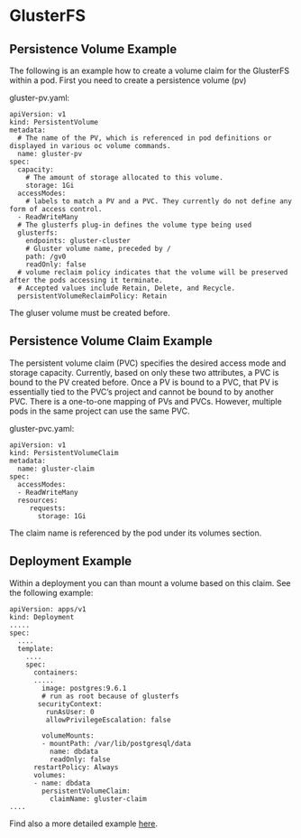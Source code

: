 # GlusterFS


## Persistence Volume Example 

The following is an example how to create a volume claim for the GlusterFS within a pod. First you need to create a persistence volume (pv)

gluster-pv.yaml:

	apiVersion: v1
	kind: PersistentVolume
	metadata:
	  # The name of the PV, which is referenced in pod definitions or displayed in various oc volume commands.
	  name: gluster-pv   
	spec:
	  capacity:
	    # The amount of storage allocated to this volume.
	    storage: 1Gi     
	  accessModes:
	    # labels to match a PV and a PVC. They currently do not define any form of access control.
	  - ReadWriteMany    
	  # The glusterfs plug-in defines the volume type being used 
	  glusterfs:         
	    endpoints: gluster-cluster 
	    # Gluster volume name, preceded by /
	    path: /gv0
	    readOnly: false
	  # volume reclaim policy indicates that the volume will be preserved after the pods accessing it terminate.
	  # Accepted values include Retain, Delete, and Recycle.
	  persistentVolumeReclaimPolicy: Retain


The gluser volume must be created before.


## Persistence Volume Claim Example 

The persistent volume claim (PVC) specifies the desired access mode and storage capacity. 
Currently, based on only these two attributes, a PVC is bound to the PV created before. 
Once a PV is bound to a PVC, that PV is essentially tied to the PVC’s project and cannot be bound to by another PVC. 
There is a one-to-one mapping of PVs and PVCs. However, multiple pods in the same project can use the same PVC.


gluster-pvc.yaml:

	apiVersion: v1
	kind: PersistentVolumeClaim
	metadata:
	  name: gluster-claim  
	spec:
	  accessModes:
	  - ReadWriteMany      
	  resources:
	     requests:
	       storage: 1Gi



The claim name is referenced by the pod under its volumes section.


## Deployment Example

Within a deployment you can than mount a volume based on this claim. See the following example:


	apiVersion: apps/v1
	kind: Deployment
	.....
	spec:
	  ....
	  template:
	    ....
	    spec:
	      containers:
	      .....
	        image: postgres:9.6.1
	        # run as root because of glusterfs
           securityContext:
             runAsUser: 0
             allowPrivilegeEscalation: false
          
	        volumeMounts:
	        - mountPath: /var/lib/postgresql/data
	          name: dbdata
	          readOnly: false
	      restartPolicy: Always
	      volumes:
	      - name: dbdata
	        persistentVolumeClaim:
	          claimName: gluster-claim
	....



	
	
	
Find also a more detailed example [here](https://aws-labs.com/kubernetes-complete-glusterfs/). 	
